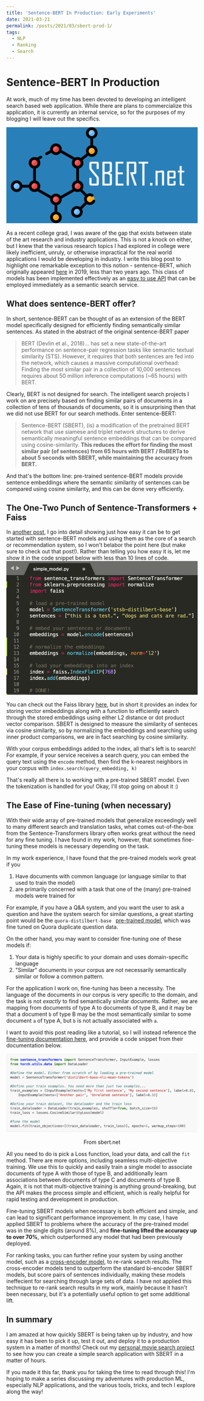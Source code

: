 ```yaml
---
title: 'Sentence-BERT In Production: Early Experiments'
date: 2021-03-21
permalink: /posts/2021/03/sbert-prod-1/
tags:
  - NLP
  - Ranking
  - Search
---
```


# Sentence-BERT In Production

At work, much of my time has been devoted to developing an intelligent search based web application. While there are plans to commercialize this application, it is currently an internal service, so for the purposes of my blogging I will leave out the specifics. 

![](/images/sbert_net.png)

As a recent college grad, I was aware of the gap that exists between state of the art research and industry applications. This is not a knock on either, but I knew that the various research topics I had explored in college were likely inefficient, unruly, or otherwise impractical for the real world applications I would be developing in industry. I write this blog post to highlight one remarkable exception to this notion - sentence-BERT, which originally appeared [here](https://www.aclweb.org/anthology/D19-1410.pdf) in 2019, less than two years ago. This class of models has been implemented effectively as an [easy to use API](https://www.aclweb.org/anthology/D19-1410.pdf) that can be employed immediately as a semantic search service. 

## What does sentence-BERT offer?

In short, sentence-BERT can be thought of as an extension of the BERT model specifically designed for efficiently finding semantically similar sentences. As stated in the abstract of the original sentence-BERT paper
> BERT (Devlin et al., 2018)... has set a new state-of-the-art
performance on sentence-pair regression tasks
like semantic textual similarity (STS). However, it requires that both sentences are fed
into the network, which causes a massive computational overhead: Finding the most similar pair in a collection of 10,000 sentences
requires about 50 million inference computations (~65 hours) with BERT.  

Clearly, BERT is not designed for search. The intelligent search projects I work on are precisely based on finding similar pairs of documents in a collection of tens of thousands of documents, so it is unsurprising then that we did not use BERT for our search methods. Enter sentence-BERT: 

> Sentence-BERT
(SBERT), (is) a modification of the pretrained
BERT network that use siamese and triplet network structures to derive semantically meaningful sentence embeddings that can be compared using cosine-similarity. __This reduces the
effort for finding the most similar pair (of sentences) from 65
hours with BERT / RoBERTa to about 5 seconds with SBERT, while maintaining the accuracy from BERT.__

And that's the bottom line: pre-trained sentence-BERT models provide sentence embeddings where the semantic similarity of sentences can be compared using cosine similarity, and this can be done very efficiently. 

## The One-Two Punch of Sentence-Transformers + Faiss

In [another post](), I go into detail showing just how easy it can be to get started with sentence-BERT models and using them as the core of a search or recommendation system, so I won't belabor the point here (but make sure to check out that post!). Rather than telling you how easy it is, let me show it in the code snippet below with less than 10 lines of code. 
![](/images/sbert_simple.png)

You can check out the Faiss library [here](https://github.com/facebookresearch/faiss), but in short it provides an index for storing vector embeddings along with a function to efficiently search through the stored embeddings using either L2 distance or dot product vector comparison. SBERT is designed to measure the similarity of senteces via cosine similarity, so by normalizing the embeddings and searching using inner product comparisons, we are in fact searching by cosine similarity. 

With your corpus embeddings added to the index, all that's left is to search! For example, if your service receives a search query, you can embed the query text using the `encode` method, then find the k-nearest neighbors in your corpus with `index.search(query_embedding, k)`

That's really all there is to working with a pre-trained SBERT model. Even the tokenization is handled for you! Okay, I'll stop going on about it :)


## The Ease of Fine-tuning (when necessary)

With their wide array of pre-trained models that generalize exceedingly well to many different search and translation tasks, what comes out-of-the-box from the Sentence-Transformers library often works great without the need for any fine tuning. I have found in my work, however, that sometimes fine-tuning these models is necessary depending on the task. 

In my work experience, I have found that the pre-trained models work great if you
1. Have documents with common language (or language similar to that used to train the model)
2. are primarily concerned with a task that one of the (many) pre-trained models were trained for

For example, if you have a Q&A system, and you want the user to ask a question and have the system search for similar questions, a great starting point would be the `quora-distilbert-base ` [pre-trained model](https://www.sbert.net/docs/pretrained_models.html#duplicate-questions-detection), which was fine tuned on Quora duplicate question data. 

On the other hand, you may want to consider fine-tuning one of these models if:
1. Your data is highly specific to your domain and uses domain-specific language
2. "Similar" documents in your corpus are not necessarily semantically similar or follow a common pattern.

For the application I work on, fine-tuning has been a necessity. The language of the documents in our corpus is very specific to the domain, and the task is not _exactly_ to find semantically similar documents. Rather, we are mapping from documents of type A to documents of type B, and it may be that a document `b` of type B may be the most semantically similar to some document `a` of type A, but `b` is not actually associated with `a`. 

I want to avoid this post reading like a tutorial, so I will instead reference the [fine-tuning documentation here](https://www.sbert.net/docs/training/overview.html), and provide a code snippet from their documentation below.

![sbert.net](/images/sbert_train.png)
<center>From sbert.net</center>

All you need to do is pick a Loss function, load your data, and call the `fit` method. There are more options, including seamless multi-objective training. We use this to quickly and easily train a single model to associate documents of type A with those of type B, and additionally learn associations between documents of type C and documents of type B. Again, it is not that multi-objective training is anything ground-breaking, but the API makes the process simple and efficient, which is really helpful for rapid testing and development in production. 

Fine-tuning SBERT models when necessary is both efficient and simple, and can lead to significant performance improvement. In my case, I have applied SBERT to problems where the accuracy of the pre-trained model was in the single digits (around 8%), and __fine-tuning lifted the accuracy up to over 70%__, which outperformed any model that had been previously deployed. 

For ranking tasks, you can further refine your system by using another model, such as a [cross-encoder model](https://www.sbert.net/examples/applications/retrieve_rerank/README.html), to re-rank search results. The cross-encoder models tend to outperform the standard bi-encoder SBERT models, but score pairs of sentences individually, making these models ineffecient for searching through large sets of data. I have not applied this technique to re-rank search results in my work, mainly because it hasn't been necessary, but it's a potentially useful option to get some additional lift. 

## In summary

I am amazed at how quickly SBERT is being taken up by industry, and how easy it has been to pick it up, test it out, and deploy it to a production system in a matter of months! Check out my [personal movie search project]() to see how you can create a simple search application with SBERT in a matter of hours. 

If you made it this far, thank you for taking the time to read through this! I'm hoping to make a series discussing my adventures with production ML, especially NLP applications, and the various tools, tricks, and tech I explore along the way!